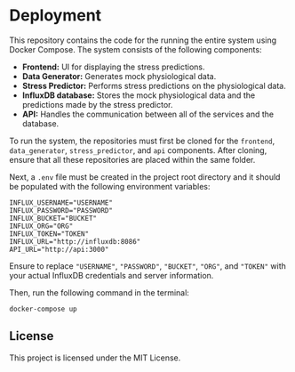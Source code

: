 # Deployment
This repository contains the code for the running the entire system using Docker Compose. The system consists of the following components:
- **Frontend:** UI for displaying the stress predictions.
- **Data Generator:** Generates mock physiological data.
- **Stress Predictor:** Performs stress predictions on the physiological data.
- **InfluxDB database:** Stores the mock physiological data and the predictions made by the stress predictor.
- **API:** Handles the communication between all of the services and the database.

To run the system, the repositories must first be cloned for the `frontend`, `data_generator`, `stress_predictor`, and `api` components. After cloning, ensure that all these repositories are placed within the same folder.

Next, a `.env` file must be created in the project root directory and it should be populated with the following environment variables:
```
INFLUX_USERNAME="USERNAME"
INFLUX_PASSWORD="PASSWORD"
INFLUX_BUCKET="BUCKET"
INFLUX_ORG="ORG"
INFLUX_TOKEN="TOKEN"
INFLUX_URL="http://influxdb:8086"
API_URL="http://api:3000"
```
Ensure to replace `"USERNAME"`, `"PASSWORD"`, `"BUCKET"`, `"ORG"`, and `"TOKEN"` with your actual InfluxDB credentials and server information.

Then, run the following command in the terminal:
```
docker-compose up
```

## License
This project is licensed under the MIT License.